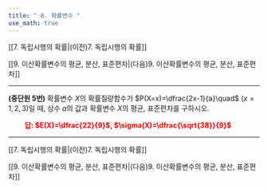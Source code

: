 ```yaml
---
title: " 8. 확률변수 "
use_math: true
---
```

[[7. 독립시행의 확률|(이전)7. 독립시행의 확률]] 

[[9. 이산확률변수의 평균, 분산, 표준편차|(다음)9. 이산확률변수의 평균, 분산, 표준편차]]

***

**(중단원 5번)** 확률변수 $X$의 확률질량함수가 $P(X=x)=\dfrac{2x-1}{a}\quad$ $(x=1, 2, 3)$일 때, 상수 $a$의 값과 확률변수 $X$의 평균, 표준편차를 구하시오.

**<span style="color: red;">$\qquad$답: $E(X)=\dfrac{22}{9}$, $\sigma(X)=\dfrac{\sqrt{38}}{9}$</span>**






***
[[7. 독립시행의 확률|(이전)7. 독립시행의 확률]] 

[[9. 이산확률변수의 평균, 분산, 표준편차|(다음)9. 이산확률변수의 평균, 분산, 표준편차]]

